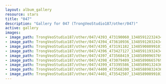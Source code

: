 ```yaml
---
layout: album_gallery
resource: stars
title: "047"
description: "Gallery for 047 (TrongVeoStudio187/other/047)"
active: gallery
images:
- image_path: TrongVeoStudio187/other/047/4393_473190060_1348591223243431_4360063547414387985_n.jpg
- image_path: TrongVeoStudio187/other/047/4394_473610936_1348591203243433_606607115582912840_n.jpg
- image_path: TrongVeoStudio187/other/047/4395_473191182_1348590809910139_7491786686537202329_n.jpg
- image_path: TrongVeoStudio187/other/047/4396_473427127_1348591193243434_5117557649489388740_n.jpg
- image_path: TrongVeoStudio187/other/047/4397_473568419_1348589096576977_2238951828091436622_n.jpg
- image_path: TrongVeoStudio187/other/047/4398_473079409_1348589066576980_9144283210346411428_n.jpg
- image_path: TrongVeoStudio187/other/047/4399_473395586_1348589013243652_5914535848889282200_n.jpg
- image_path: TrongVeoStudio187/other/047/4400_473568200_1348588983243655_3815283588914938966_n.jpg
- image_path: TrongVeoStudio187/other/047/4401_473542507_1348589009910319_1262714160140444586_n.jpg
---
```

